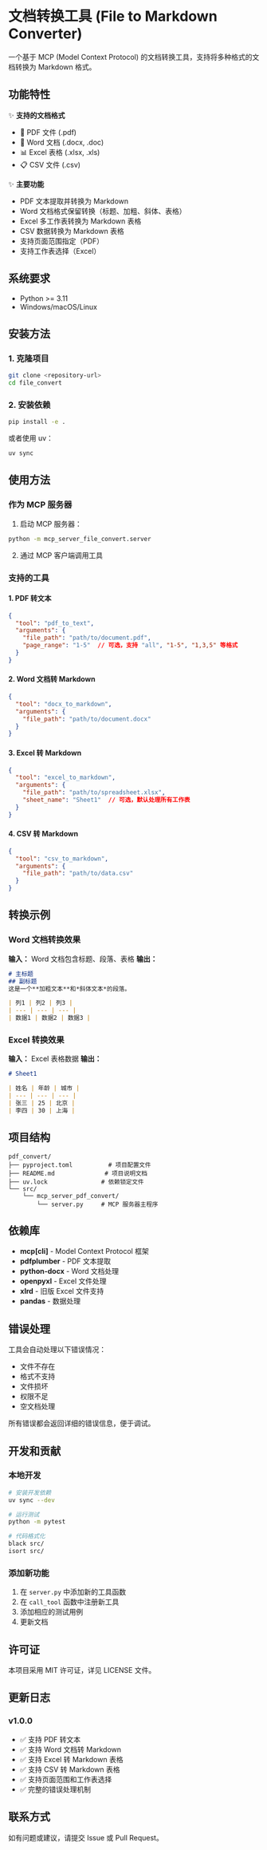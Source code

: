 # 文档转换工具 (File to Markdown Converter)

一个基于 MCP (Model Context Protocol) 的文档转换工具，支持将多种格式的文档转换为 Markdown 格式。

## 功能特性

✨ **支持的文档格式**
- 📄 PDF 文件 (.pdf)
- 📝 Word 文档 (.docx, .doc)
- 📊 Excel 表格 (.xlsx, .xls)
- 📋 CSV 文件 (.csv)

✨ **主要功能**
- PDF 文本提取并转换为 Markdown
- Word 文档格式保留转换（标题、加粗、斜体、表格）
- Excel 多工作表转换为 Markdown 表格
- CSV 数据转换为 Markdown 表格
- 支持页面范围指定（PDF）
- 支持工作表选择（Excel）

## 系统要求

- Python >= 3.11
- Windows/macOS/Linux

## 安装方法

### 1. 克隆项目
```bash
git clone <repository-url>
cd file_convert
```

### 2. 安装依赖
```bash
pip install -e .
```

或者使用 uv：
```bash
uv sync
```

## 使用方法

### 作为 MCP 服务器

1. 启动 MCP 服务器：
```bash
python -m mcp_server_file_convert.server
```

2. 通过 MCP 客户端调用工具

### 支持的工具

#### 1. PDF 转文本
```json
{
  "tool": "pdf_to_text",
  "arguments": {
    "file_path": "path/to/document.pdf",
    "page_range": "1-5"  // 可选，支持 "all", "1-5", "1,3,5" 等格式
  }
}
```

#### 2. Word 文档转 Markdown
```json
{
  "tool": "docx_to_markdown",
  "arguments": {
    "file_path": "path/to/document.docx"
  }
}
```

#### 3. Excel 转 Markdown
```json
{
  "tool": "excel_to_markdown",
  "arguments": {
    "file_path": "path/to/spreadsheet.xlsx",
    "sheet_name": "Sheet1"  // 可选，默认处理所有工作表
  }
}
```

#### 4. CSV 转 Markdown
```json
{
  "tool": "csv_to_markdown",
  "arguments": {
    "file_path": "path/to/data.csv"
  }
}
```

## 转换示例

### Word 文档转换效果
**输入：** Word 文档包含标题、段落、表格
**输出：** 
```markdown
# 主标题
## 副标题
这是一个**加粗文本**和*斜体文本*的段落。

| 列1 | 列2 | 列3 |
| --- | --- | --- |
| 数据1 | 数据2 | 数据3 |
```

### Excel 转换效果
**输入：** Excel 表格数据
**输出：**
```markdown
# Sheet1

| 姓名 | 年龄 | 城市 |
| --- | --- | --- |
| 张三 | 25 | 北京 |
| 李四 | 30 | 上海 |
```

## 项目结构

```
pdf_convert/
├── pyproject.toml          # 项目配置文件
├── README.md              # 项目说明文档
├── uv.lock               # 依赖锁定文件
└── src/
    └── mcp_server_pdf_convert/
        └── server.py     # MCP 服务器主程序
```

## 依赖库

- **mcp[cli]** - Model Context Protocol 框架
- **pdfplumber** - PDF 文本提取
- **python-docx** - Word 文档处理
- **openpyxl** - Excel 文件处理
- **xlrd** - 旧版 Excel 文件支持
- **pandas** - 数据处理

## 错误处理

工具会自动处理以下错误情况：
- 文件不存在
- 格式不支持
- 文件损坏
- 权限不足
- 空文档处理

所有错误都会返回详细的错误信息，便于调试。

## 开发和贡献

### 本地开发
```bash
# 安装开发依赖
uv sync --dev

# 运行测试
python -m pytest

# 代码格式化
black src/
isort src/
```

### 添加新功能
1. 在 `server.py` 中添加新的工具函数
2. 在 `call_tool` 函数中注册新工具
3. 添加相应的测试用例
4. 更新文档

## 许可证

本项目采用 MIT 许可证，详见 LICENSE 文件。

## 更新日志

### v1.0.0
- ✅ 支持 PDF 转文本
- ✅ 支持 Word 文档转 Markdown
- ✅ 支持 Excel 转 Markdown 表格
- ✅ 支持 CSV 转 Markdown 表格
- ✅ 支持页面范围和工作表选择
- ✅ 完整的错误处理机制

## 联系方式

如有问题或建议，请提交 Issue 或 Pull Request。
